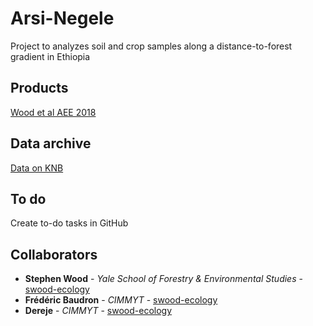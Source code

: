 # Arsi-Negele

Project to analyzes soil and crop samples along a distance-to-forest gradient in Ethiopia

## Products
[Wood et al AEE 2018](http://www.aee.com/ourpaper)

## Data archive
[Data on KNB]()

## To do

Create to-do tasks in GitHub

## Collaborators

* **Stephen Wood** - *Yale School of Forestry & Environmental Studies* - [swood-ecology](https://github.com/swood-ecology)
* **Frédéric Baudron** - *CIMMYT* - [swood-ecology](https://github.com/swood-ecology)
* **Dereje** - *CIMMYT* - [swood-ecology](https://github.com/swood-ecology)

